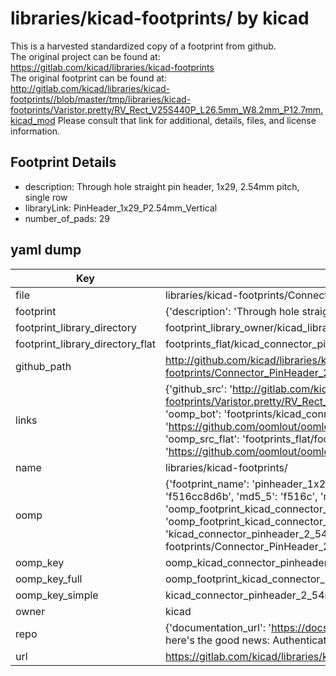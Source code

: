 # libraries/kicad-footprints/ by kicad  
This is a harvested standardized copy of a footprint from github.  
The original project can be found at:  
https://gitlab.com/kicad/libraries/kicad-footprints  
The original footprint can be found at:
http://gitlab.com/kicad/libraries/kicad-footprints//blob/master/tmp/libraries/kicad-footprints/Varistor.pretty/RV_Rect_V25S440P_L26.5mm_W8.2mm_P12.7mm.kicad_mod
Please consult that link for additional, details, files, and license information.  
## Footprint Details
* description: Through hole straight pin header, 1x29, 2.54mm pitch, single row  
* libraryLink: PinHeader_1x29_P2.54mm_Vertical  
* number_of_pads: 29  
## yaml dump  
| Key | Value |  
| --- | --- |  
| file | libraries/kicad-footprints/Connector_PinHeader_2.54mm.pretty/PinHeader_1x29_P2.54mm_Vertical.kicad_mod |  
| footprint | {'description': 'Through hole straight pin header, 1x29, 2.54mm pitch, single row', 'libraryLink': 'PinHeader_1x29_P2.54mm_Vertical', 'number_of_pads': 29} |  
| footprint_library_directory | footprint_library_owner/kicad_libraries/kicad-footprints/ |  
| footprint_library_directory_flat | footprints_flat/kicad_connector_pinheader_2_54mm_pinheader_1x29_p2_54mm_vertical/working |  
| github_path | http://github.com/kicad/libraries/kicad-footprints//blob/master/tmp/libraries/kicad-footprints/Connector_PinHeader_2.54mm.pretty/PinHeader_1x29_P2.54mm_Vertical.kicad_mod |  
| links | {'github_src': 'http://gitlab.com/kicad/libraries/kicad-footprints//blob/master/tmp/libraries/kicad-footprints/Varistor.pretty/RV_Rect_V25S440P_L26.5mm_W8.2mm_P12.7mm.kicad_mod', 'github_src_repo': 'https://gitlab.com/kicad/libraries/kicad-footprints', 'oomp_bot': 'footprints/kicad_connector_pinheader_2_54mm_pinheader_1x29_p2_54mm_vertical/working', 'oomp_bot_github': 'https://github.com/oomlout/oomlout_oomp_footprint_bot/tree/main/footprints/kicad_connector_pinheader_2_54mm_pinheader_1x29_p2_54mm_vertical/working', 'oomp_src_flat': 'footprints_flat/footprints_flat/kicad_connector_pinheader_2_54mm_pinheader_1x29_p2_54mm_vertical/working', 'oomp_src_flat_github': 'https://github.com/oomlout/oomlout_oomp_footprint_src/tree/main/footprints_flat/kicad_connector_pinheader_2_54mm_pinheader_1x29_p2_54mm_vertical/working'} |  
| name | libraries/kicad-footprints/ |  
| oomp | {'footprint_name': 'pinheader_1x29_p2_54mm_vertical', 'library_name': 'connector_pinheader_2_54mm', 'md5': 'f516cc8d6b68578b28071f60f692779a', 'md5_10': 'f516cc8d6b', 'md5_5': 'f516c', 'md5_6': 'f516cc', 'oomp_key': 'oomp_kicad_connector_pinheader_2_54mm_pinheader_1x29_p2_54mm_vertical', 'oomp_key_extra': 'oomp_footprint_kicad_connector_pinheader_2_54mm_pinheader_1x29_p2_54mm_vertical', 'oomp_key_full': 'oomp_footprint_kicad_connector_pinheader_2_54mm_pinheader_1x29_p2_54mm_vertical_f516cc', 'oomp_key_simple': 'kicad_connector_pinheader_2_54mm_pinheader_1x29_p2_54mm_vertical', 'original_filename': 'libraries/kicad-footprints/Connector_PinHeader_2.54mm.pretty/PinHeader_1x29_P2.54mm_Vertical.kicad_mod', 'owner_name': 'kicad'} |  
| oomp_key | oomp_kicad_connector_pinheader_2_54mm_pinheader_1x29_p2_54mm_vertical |  
| oomp_key_full | oomp_footprint_kicad_connector_pinheader_2_54mm_pinheader_1x29_p2_54mm_vertical |  
| oomp_key_simple | kicad_connector_pinheader_2_54mm_pinheader_1x29_p2_54mm_vertical |  
| owner | kicad |  
| repo | {'documentation_url': 'https://docs.github.com/rest/overview/resources-in-the-rest-api#rate-limiting', 'message': "API rate limit exceeded for 84.66.173.59. (But here's the good news: Authenticated requests get a higher rate limit. Check out the documentation for more details.)"} |  
| url | https://gitlab.com/kicad/libraries/kicad-footprints |  

